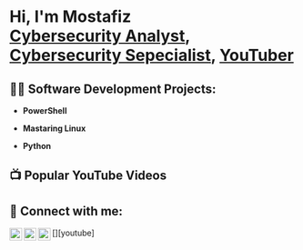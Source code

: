 <h1>Hi, I'm Mostafiz <br/><a href="https://github.com/joshmadakor1">Cybersecurity Analyst</a>, <a href="https://www.linkedin.com/in/mostafizur-rahman-552ba315b/">Cybersecurity Sepecialist</a>, <a href="https://www.youtube.com/@CyberTrend360">YouTuber</a></h1>

<h2>👨‍💻 Software Development Projects:</h2>

- <b>PowerShell</b>

- <b>Mastaring Linux</b>
  
- <b>Python</b>
  
<h2>📺 Popular YouTube Videos</h2>

<h2> 🤳 Connect with me:</h2>

[<img align="left" alt="Mostafiz | LinkedIn" width="22px" src="https://cdn.jsdelivr.net/npm/simple-icons@v3/icons/linkedin.svg" />][linkedin]
[<img align="left" alt="Mostafiz | Facebook" width="22px" src="https://cdn.jsdelivr.net/npm/simple-icons@3.13.0/icons/facebook.svg" />][Facebook]
[<img align="left" alt="Mostafiz | YouTube" width="22px" src="https://cdn.jsdelivr.net/npm/simple-icons@v3/icons/youtube.svg" />][youtube]

[Facebook]: https://www.facebook.com/mostafizurrahaman.kuka/
[linkedin]: https://www.linkedin.com/in/mostafizur-rahman-552ba315b/

<!--
**Engr-Mostafiz/Engr-Mostafiz** is a ✨ _special_ ✨ repository because its `README.md` (this file) appears on your GitHub profile.

Here are some ideas to get you started:

- 🔭 I’m currently working on ...
- 🌱 I’m currently learning ...
- 👯 I’m looking to collaborate on ...
- 🤔 I’m looking for help with ...
- 💬 Ask me about ...
- 📫 How to reach me: ...
- 😄 Pronouns: ...
- ⚡ Fun fact: ...
-->
